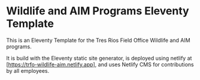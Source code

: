 # Wildlife and AIM Programs Eleventy Template
This is an Eleventy Template for the Tres Rios Field Office Wildlife and AIM programs. 

It is build with the Eleventy static site generator, is deployed using netlify at [https://trfo-wildlife-aim.netlify.app], and uses Netlify CMS for contributions by all employees.  
